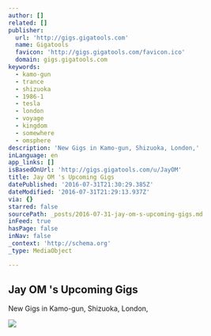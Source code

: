 ```yaml
---
author: []
related: []
publisher:
  url: 'http://gigs.gigatools.com'
  name: Gigatools
  favicon: 'http://gigs.gigatools.com/favicon.ico'
  domain: gigs.gigatools.com
keywords:
  - kamo-gun
  - trance
  - shizuoka
  - 1986-1
  - tesla
  - london
  - voyage
  - kingdom
  - somewhere
  - omsphere
description: 'New Gigs in Kamo-gun, Shizuoka, London,'
inLanguage: en
app_links: []
isBasedOnUrl: 'http://gigs.gigatools.com/u/JayOM'
title: Jay OM 's Upcoming Gigs
datePublished: '2016-07-31T21:30:29.385Z'
dateModified: '2016-07-31T21:29:13.937Z'
via: {}
starred: false
sourcePath: _posts/2016-07-31-jay-om-s-upcoming-gigs.md
inFeed: true
hasPage: false
inNav: false
_context: 'http://schema.org'
_type: MediaObject

---
```

<article style=""><h1>Jay OM 's Upcoming Gigs</h1><p>New Gigs in Kamo-gun, Shizuoka, London,</p><img src="http://gigatools-prod.s3.amazonaws.com/user/1093/original/DSC_7352.jpg?1418047276" /></article>